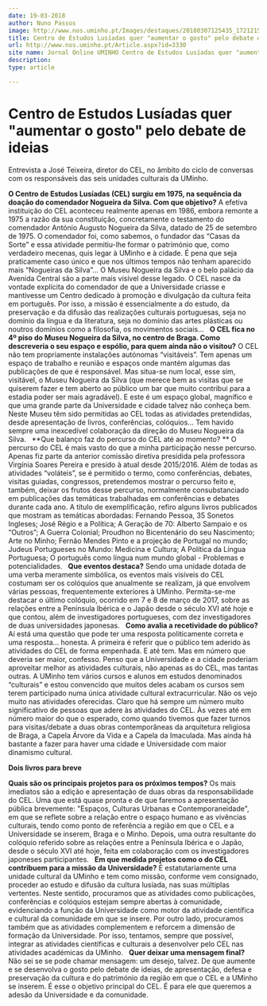 ```yaml
---
date: 19-03-2018
author: Nuno Passos
image: http://www.nos.uminho.pt/Images/destaques/20180307125435_172121511456875981020537722173945304169778o.jpg
title: Centro de Estudos Lusíadas quer "aumentar o gosto" pelo debate de ideias
url: http://www.nos.uminho.pt/Article.aspx?id=3330
site name: Jornal Online UMINHO Centro de Estudos Lusíadas quer "aumentar o gosto" pelo debate de ideias
description: 
type: article

---
```

# Centro de Estudos Lusíadas quer "aumentar o gosto" pelo debate de ideias


  

Entrevista a José Teixeira, diretor do CEL, no âmbito do ciclo de conversas com os responsáveis das seis unidades culturais da UMinho.

**O Centro de Estudos Lusíadas (CEL) surgiu em 1975, na sequência da doação do comendador Nogueira da Silva. Com que objetivo?** 
A efetiva instituição do CEL aconteceu realmente apenas em 1986, embora remonte a 1975 a razão da sua constituição, concretamente o testamento do comendador António Augusto Nogueira da Silva, datado de 25 de setembro de 1975. O comendador foi, como sabemos, o fundador das “Casas da Sorte” e essa atividade permitiu-lhe formar o património que, como verdadeiro mecenas, quis legar à UMinho e à cidade. É pena que seja praticamente caso único e que nos últimos tempos não tenham aparecido mais “Nogueiras da Silva”… O Museu Nogueira da Silva e o belo palácio da Avenida Central são a parte mais visível desse legado. O CEL nasce da vontade explícita do comendador de que a Universidade criasse e mantivesse um Centro dedicado à promoção e divulgação da cultura feita em português. Por isso, a missão é essencialmente a do estudo, da preservação e da difusão das realizações culturais portuguesas, seja no domínio da língua e da literatura, seja no domínio das artes plásticas ou noutros domínios como a filosofia, os movimentos sociais…
 
**O CEL fica no 4º piso do Museu Nogueira da Silva, no centro de Braga. Como descreveria o seu espaço e espólio, para quem ainda não o visitou?** 
O CEL não tem propriamente instalações autónomas “visitáveis”. Tem apenas um espaço de trabalho e reunião e espaços onde mantém algumas das publicações de que é responsável. Mas situa-se num local, esse sim, visitável, o Museu Nogueira da Silva (que merece bem as visitas que se quiserem fazer e tem aberto ao público um bar que muito contribui para a estadia poder ser mais agradável). E este é um espaço global, magnífico e que uma grande parte da Universidade e cidade talvez não conheça bem. Neste Museu têm sido permitidas ao CEL todas as atividades pretendidas, desde apresentação de livros, conferências, colóquios… Tem havido sempre uma inexcedível colaboração da direção do Museu Nogueira da Silva.
 
**Que balanço faz do percurso do CEL até ao momento? ** 
O percurso do CEL é mais vasto do que a minha participação nesse percurso. Apenas fiz parte da anterior comissão diretiva presidida pela professora Virgínia Soares Pereira e presido à atual desde 2015/2016. Além de todas as atividades “voláteis”, se é permitido o termo, como conferências, debates, visitas guiadas, congressos, pretendemos mostrar o percurso feito e, também, deixar os frutos desse percurso, normalmente consubstanciado em publicações das temáticas trabalhadas em conferências e debates durante cada ano. A título de exemplificação, refiro alguns livros publicados que mostram as temáticas abordadas: Fernando Pessoa, 35 Sonetos Ingleses; José Régio e a Política; A Geração de 70: Alberto Sampaio e os “Outros”; A Guerra Colonial; Proudhon no Bicentenário do seu Nascimento; Arte no Minho; Fernão Mendes Pinto e a projeção de Portugal no mundo; Judeus Portugueses no Mundo: Medicina e Cultura; A Política da Língua Portuguesa; O português como língua num mundo global - Problemas e potencialidades.
 
**Que eventos destaca?** 
Sendo uma unidade dotada de uma verba meramente simbólica, os eventos mais visíveis do CEL costumam ser os colóquios que anualmente se realizam, já que envolvem várias pessoas, frequentemente exteriores à UMinho. Permita-se-me destacar o último colóquio, ocorrido em 7 e 8 de março de 2017, sobre as relações entre a Península Ibérica e o Japão desde o século XVI até hoje e que contou, além de investigadores portugueses, com dez investigadores de duas universidades japonesas.
 
**Como avalia a recetividade do público?** 
Aí está uma questão que pode ter uma resposta politicamente correta e uma resposta... honesta. A primeira é referir que o público tem aderido às atividades do CEL de forma empenhada. E até tem. Mas em número que deveria ser maior, confesso. Penso que a Universidade e a cidade poderiam aproveitar melhor as atividades culturais, não apenas as do CEL, mas tantas outras. A UMinho tem vários cursos e alunos em estudos denominados “culturais” e estou convencido que muitos deles acabam os cursos sem terem participado numa única atividade cultural extracurricular. Não os vejo muito nas atividades oferecidas. Claro que há sempre um número muito significativo de pessoas que adere às atividades do CEL. Às vezes até em número maior do que o esperado, como quando tivemos que fazer turnos para visitas/debate a duas obras contemporâneas da arquitetura religiosa de Braga, a Capela Árvore da Vida e a Capela da Imaculada. Mas ainda há bastante a fazer para haver uma cidade e Universidade com maior dinamismo cultural.
 

**Dois livros para breve** 

**Quais são os principais projetos para os próximos tempos?** 
Os mais imediatos são a edição e apresentação de duas obras da responsabilidade do CEL. Uma que está quase pronta e de que faremos a apresentação pública brevemente: "Espaços, Culturas Urbanas e Contemporaneidade", em que se reflete sobre a relação entre o espaço humano e as vivências culturais, tendo como ponto de referência a região em que o CEL e a Universidade se inserem, Braga e o Minho. Depois, uma outra resultante do colóquio referido sobre as relações entre a Península Ibérica e o Japão, desde o século XVI até hoje, feita em colaboração com os investigadores japoneses participantes.
 
**Em que medida projetos como o do CEL contribuem para a missão da Universidade?** 
É estatutariamente uma unidade cultural da UMinho e tem como missão, conforme vem consignado, proceder ao estudo e difusão da cultura lusíada, nas suas múltiplas vertentes. Neste sentido, procuramos que as atividades como publicações, conferências e colóquios estejam sempre abertas à comunidade, evidenciando a função da Universidade como motor da atividade científica e cultural da comunidade em que se insere. Por outro lado, procuramos também que as atividades complementem e reforcem a dimensão de formação da Universidade. Por isso, tentamos, sempre que possível, integrar as atividades científicas e culturais a desenvolver pelo CEL nas atividades académicas da UMinho.
 
**Quer deixar uma mensagem final?** 
Não sei se se pode chamar mensagem: um desejo, talvez. De que aumente e se desenvolva o gosto pelo debate de ideias, de apresentação, defesa e preservação da cultura e do património da região em que o CEL e a UMinho se inserem. É esse o objetivo principal do CEL. É para ele que queremos a adesão da Universidade e da comunidade.
 

